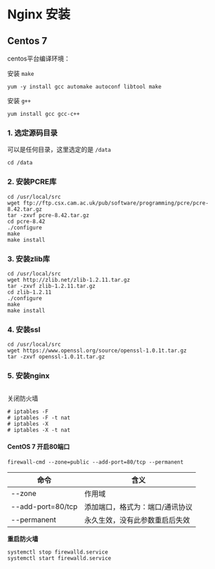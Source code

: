 # Nginx 安装 #

## Centos 7 ##

centos平台编译环境：

安装 `make`

```shell
yum -y install gcc automake autoconf libtool make
```

安装 `g++`

```shell
yum install gcc gcc-c++
```



### 1. 选定源码目录

可以是任何目录，这里选定的是 `/data`

```shell
cd /data
```

### 2. 安装PCRE库

```shell
cd /usr/local/src
wget ftp://ftp.csx.cam.ac.uk/pub/software/programming/pcre/pcre-8.42.tar.gz 
tar -zxvf pcre-8.42.tar.gz
cd pcre-8.42
./configure
make
make install
```

### 3. 安装zlib库 ###

```shell
cd /usr/local/src
wget http://zlib.net/zlib-1.2.11.tar.gz
tar -zxvf zlib-1.2.11.tar.gz
cd zlib-1.2.11
./configure
make
make install
```

### 4. 安装ssl

```shell
cd /usr/local/src
wget https://www.openssl.org/source/openssl-1.0.1t.tar.gz
tar -zxvf openssl-1.0.1t.tar.gz
```

### 5. 安装nginx

```shell

```





关闭防火墙

```shell
# iptables -F
# iptables -F -t nat
# iptables -X
# iptables -X -t nat
```

#### CentOS 7 开启80端口 ####

```shell
firewall-cmd --zone=public --add-port=80/tcp --permanent
```

| 命令              | 含义                            |
| ----------------- | ------------------------------- |
| --zone            | 作用域                          |
| --add-port=80/tcp | 添加端口，格式为：端口/通讯协议 |
| --permanent       | 永久生效，没有此参数重启后失效  |

**重启防火墙**

```shell
systemctl stop firewalld.service
systemctl start firewalld.service
```


